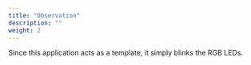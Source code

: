 ```yaml
---
title: "Observation"
description: ""
weight: 2
---
```


Since this application acts as a template, it simply blinks the RGB LEDs.
